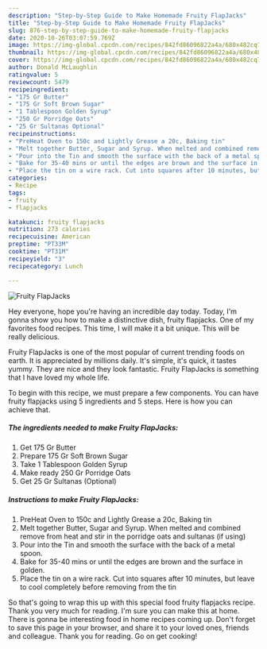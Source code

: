 ```yaml
---
description: "Step-by-Step Guide to Make Homemade Fruity FlapJacks"
title: "Step-by-Step Guide to Make Homemade Fruity FlapJacks"
slug: 876-step-by-step-guide-to-make-homemade-fruity-flapjacks
date: 2020-10-26T03:07:59.769Z
image: https://img-global.cpcdn.com/recipes/842fd86096822a4a/680x482cq70/fruity-flapjacks-recipe-main-photo.jpg
thumbnail: https://img-global.cpcdn.com/recipes/842fd86096822a4a/680x482cq70/fruity-flapjacks-recipe-main-photo.jpg
cover: https://img-global.cpcdn.com/recipes/842fd86096822a4a/680x482cq70/fruity-flapjacks-recipe-main-photo.jpg
author: Donald McLaughlin
ratingvalue: 5
reviewcount: 5479
recipeingredient:
- "175 Gr Butter"
- "175 Gr Soft Brown Sugar"
- "1 Tablespoon Golden Syrup"
- "250 Gr Porridge Oats"
- "25 Gr Sultanas Optional"
recipeinstructions:
- "PreHeat Oven to 150c and Lightly Grease a 20c, Baking tin"
- "Melt together Butter, Sugar and Syrup. When melted and combined remove from heat and stir in the porridge oats and sultanas (if using)"
- "Pour into the Tin and smooth the surface with the back of a metal spoon."
- "Bake for 35-40 mins or until the edges are brown and the surface in golden."
- "Place the tin on a wire rack. Cut into squares after 10 minutes, but leave to cool completely before removing from the tin"
categories:
- Recipe
tags:
- fruity
- flapjacks

katakunci: fruity flapjacks 
nutrition: 273 calories
recipecuisine: American
preptime: "PT33M"
cooktime: "PT31M"
recipeyield: "3"
recipecategory: Lunch

---
```



![Fruity FlapJacks](https://img-global.cpcdn.com/recipes/842fd86096822a4a/680x482cq70/fruity-flapjacks-recipe-main-photo.jpg)

Hey everyone, hope you're having an incredible day today. Today, I'm gonna show you how to make a distinctive dish, fruity flapjacks. One of my favorites food recipes. This time, I will make it a bit unique. This will be really delicious.



Fruity FlapJacks is one of the most popular of current trending foods on earth. It is appreciated by millions daily. It's simple, it's quick, it tastes yummy. They are nice and they look fantastic. Fruity FlapJacks is something that I have loved my whole life.


To begin with this recipe, we must prepare a few components. You can have fruity flapjacks using 5 ingredients and 5 steps. Here is how you can achieve that.

<!--inarticleads1-->

##### The ingredients needed to make Fruity FlapJacks:

1. Get 175 Gr Butter
1. Prepare 175 Gr Soft Brown Sugar
1. Take 1 Tablespoon Golden Syrup
1. Make ready 250 Gr Porridge Oats
1. Get 25 Gr Sultanas (Optional)




<!--inarticleads2-->

##### Instructions to make Fruity FlapJacks:

1. PreHeat Oven to 150c and Lightly Grease a 20c, Baking tin
1. Melt together Butter, Sugar and Syrup. When melted and combined remove from heat and stir in the porridge oats and sultanas (if using)
1. Pour into the Tin and smooth the surface with the back of a metal spoon.
1. Bake for 35-40 mins or until the edges are brown and the surface in golden.
1. Place the tin on a wire rack. Cut into squares after 10 minutes, but leave to cool completely before removing from the tin




So that's going to wrap this up with this special food fruity flapjacks recipe. Thank you very much for reading. I'm sure you can make this at home. There is gonna be interesting food in home recipes coming up. Don't forget to save this page in your browser, and share it to your loved ones, friends and colleague. Thank you for reading. Go on get cooking!
